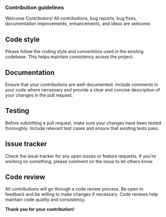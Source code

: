 ### **Contribution guidelines**

Welcome Contributors!
All contributions, bug reports, bug fixes, documentation improvements, enhancements, and ideas are welcome.


## **Code style**
Please follow the coding style and conventions used in the existing codebase. This helps maintain consistency across the project.

## **Documentation**
Ensure that your contributions are well-documented. Include comments in your code where necessary and provide a clear and concise description of your changes in the pull request.

## **Testing**
Before submitting a pull request, make sure your changes have been tested thoroughly. Include relevant test cases and ensure that existing tests pass.

## **Issue tracker**
Check the issue tracker for any open issues or feature requests. If you're working on something, please comment on the issue to let others know.

## **Code review**
All contributions will go through a code review process. Be open to feedback and be willing to make changes if necessary. Code reviews help maintain code quality and consistency.

**Thank you for your contribution!**
